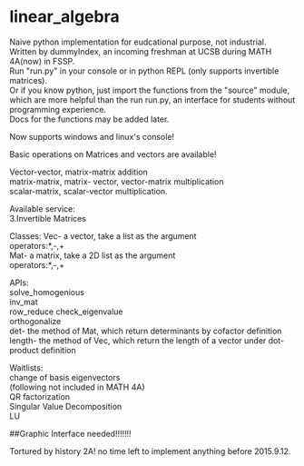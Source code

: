 # linear_algebra
Naive python implementation for eudcational purpose, not industrial.  
Written by dummyIndex, an incoming freshman at UCSB during MATH 4A(now) in FSSP.  
Run "run.py" in your console or in python REPL (only supports invertible matrices).  
Or if you know python, just import the functions from the "source" module, which are more helpful than the run run.py, an interface for students without programming experience.  
Docs for the functions may be added later.  

Now supports windows and linux's console!  

Basic operations on Matrices and vectors are available!  

Vector-vector, matrix-matrix addition  
matrix-matrix, matrix- vector, vector-matrix multiplication  
scalar-matrix, scalar-vector multiplication.  
  
Available service:    
3.Invertible Matrices  
  
Classes:
  Vec- a vector, take a list as the argument  
    operators:\*,-,+  
  Mat- a matrix, take a 2D list as the argument  
    operators:\*,-,+  


APIs:  
solve_homogenious  
inv_mat  
row_reduce 
check_eigenvalue  
orthogonalize  
det- the method of Mat, which return determinants by cofactor definition  
length- the method of Vec, which return the length of a vector under dot-product definition  

Waitlists:  
change of basis 
eigenvectors  
(following not included in MATH 4A)  
QR factorization  
Singular Value Decomposition  
LU  


##Graphic Interface needed!!!!!!!

Tortured by history 2A! no time left to implement anything before 2015.9.12.

